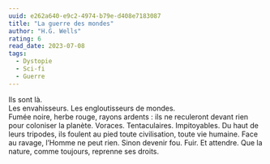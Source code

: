 ```yaml
---
uuid: e262a640-e9c2-4974-b79e-d408e7183087
title: "La guerre des mondes"
author: "H.G. Wells"
rating: 6
read_date: 2023-07-08
tags:
  - Dystopie
  - Sci-fi
  - Guerre
---
```


Ils sont là.  
Les envahisseurs. Les engloutisseurs de mondes.  
Fumée noire, herbe rouge, rayons ardents : ils ne reculeront devant rien pour coloniser la planète. Voraces. Tentaculaires. Impitoyables. Du haut de leurs tripodes, ils foulent au pied toute civilisation, toute vie humaine. Face au ravage, l’Homme ne peut rien. Sinon devenir fou. Fuir. Et attendre. Que la nature, comme toujours, reprenne ses droits.